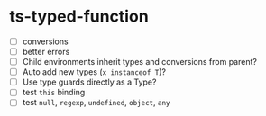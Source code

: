 # ts-typed-function

- [ ] conversions
- [ ] better errors
- [ ] Child environments inherit types and conversions from parent?
- [ ] Auto add new types (`x instanceof T`)?
- [ ] Use type guards directly as a Type?
- [ ] test `this` binding
- [ ] test `null`, `regexp`, `undefined`, `object`, `any`